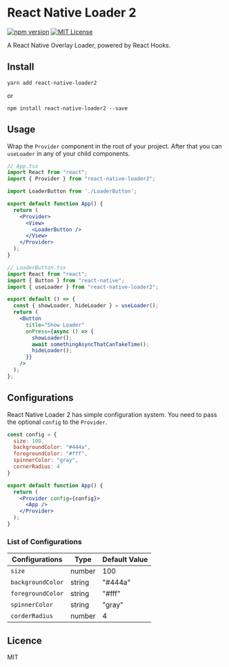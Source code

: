 # React Native Loader 2
[![npm version](https://badge.fury.io/js/react-native-loader2.svg)](https://badge.fury.io/js/react-native-loader2)
[![MIT License](https://img.shields.io/badge/license-MIT-blue.svg?style=flat)](LICENSE)

A React Native Overlay Loader, powered by React Hooks.

## Install

```
yarn add react-native-loader2
```
or
```
npm install react-native-loader2 --save
```

## Usage

Wrap the `Provider` component in the root of your project. After that you can `useLoader` in any of your child components.

```jsx
// App.tsx
import React from "react";
import { Provider } from "react-native-loader2";

import LoaderButton from './LoaderButton';

export default function App() {
  return (
    <Provider>
      <View>
        <LoaderButton />
      </View>
    </Provider>
  );
}

// LoaderButton.tsx
import React from "react";
import { Button } from "react-native";
import { useLoader } from "react-native-loader2";

export default () => {
  const { showLoader, hideLoader } = useLoader();
  return (
    <Button
      title="Show Loader"
      onPress={async () => {
        showLoader();
        await somethingAsyncThatCanTakeTime();
        hideLoader();
      }}
    />
  );
};

```

## Configurations

React Native Loader 2 has simple configuration system.
You need to pass the optional `config` to the `Provider`.


```jsx
const config = {
  size: 100,
  backgroundColor: "#444a",
  foregroundColor: "#fff",
  spinnerColor: "gray",
  cornerRadius: 4
}

export default function App() {
  return (
    <Provider config={config}>
      <App />
    </Provider>
  );
}
```

### List of Configurations

| Configurations    | Type   | Default Value |
| ----------------- | ------ | ------------- |
| `size`            | number | 100           |
| `backgroundColor` | string | "#444a"       |
| `foregroundColor` | string | "#fff"        |
| `spinnerColor`    | string | "gray"        |
| `corderRadius`    | number | 4             |


## Licence
MIT